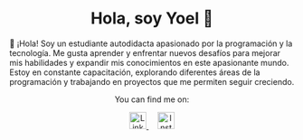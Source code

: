 

<h1 align="center">Hola, soy Yoel 👋</h1>


👋  ¡Hola! Soy un estudiante autodidacta apasionado por la programación y la tecnología. Me gusta aprender y enfrentar nuevos desafíos para mejorar mis habilidades y expandir mis conocimientos en este apasionante mundo. Estoy en constante capacitación, explorando diferentes áreas de la programación y trabajando en proyectos que me permiten seguir creciendo.


<p align="center">
  You can find me on:
</p>

<p align="center">
  <a href="https://www.linkedin.com/in/yoel-alvarado-2b20941b7/">
    <img src="https://raw.githubusercontent.com/rahuldkjain/github-profile-readme-generator/master/src/images/icons/Social/linked-in-alt.svg" alt="LinkedIn" height="30" />
  </a>&nbsp;&nbsp;&nbsp;
  <a href="[https://instagram.com/sharma_ujjwal01](https://www.instagram.com/a.yyoel/)">
    <img src="https://raw.githubusercontent.com/rahuldkjain/github-profile-readme-generator/master/src/images/icons/Social/instagram.svg" alt="Instagram" height="30" />
  </a>
</p>

